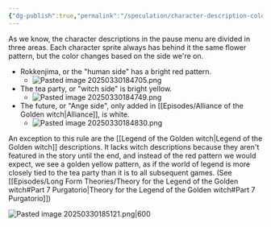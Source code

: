 ```yaml
---
{"dg-publish":true,"permalink":"/speculation/character-description-colors/","contentClasses":"center-headings red-truth red-links blue-truth center-images","created":"2025-03-31T08:53:21.790+02:00","updated":"2025-03-30T19:26:59.046+02:00"}
---
```


As we know, the character descriptions in the pause menu are divided in three areas.
Each character sprite always has behind it the same flower pattern, but the color changes based on the side we're on.

- Rokkenjima, or the "human side"  has a bright red pattern.
	- ![Pasted image 20250330184705.png](/img/user/Attachments/Pasted%20image%2020250330184705.png)
- The tea party, or "witch side" is bright yellow.
	- ![Pasted image 20250330184749.png](/img/user/Attachments/Pasted%20image%2020250330184749.png)
- The future, or "Ange side", only added in [[Episodes/Alliance of the Golden witch\|Alliance]], is white.
	- ![Pasted image 20250330184830.png](/img/user/Attachments/Pasted%20image%2020250330184830.png)


An exception to this rule are the [[Legend of the Golden witch\|Legend of the Golden witch]] descriptions. It lacks witch descriptions because they aren't featured in the story until the end, and instead of the red pattern we would expect, we see a golden yellow pattern, as if the world of legend is more closely tied to the tea party than it is to all subsequent games. 
(See [[Episodes/Long Form Theories/Theory for the Legend of the Golden witch#Part 7 Purgatorio\|Theory for the Legend of the Golden witch#Part 7 Purgatorio]])

![Pasted image 20250330185121.png|600](/img/user/Attachments/Pasted%20image%2020250330185121.png)


